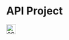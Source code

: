 # API Project
[<img align="left" alt="CSS3" width="26px" src="https://camo.githubusercontent.com/cf05625198fe7b6ad8a302d1ce16bc99b93ec2ac/68747470733a2f2f6d6174657269616c2d75692e636f6d2f7374617469632f6c6f676f2e737667" />][material-ui]

[material-ui]: https://github.com/mui-org/material-ui